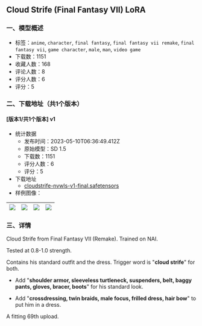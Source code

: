 ## Cloud Strife (Final Fantasy VII) LoRA
### 一、模型概述

- 标签：`anime`, `character`, `final fantasy`, `final fantasy vii remake`, `final fantasy vii`, `game character`, `male`, `man`, `video game`
- 下载数：1151
- 收藏人数：168
- 评论人数：8
- 评分人数：6
- 评分：5

### 二、下载地址（共1个版本）

#### [版本1/共1个版本] v1

- 统计数据
  - 发布时间：2023-05-10T06:36:49.412Z
  - 原始模型：SD 1.5
  - 下载数：1151
  - 评分人数：6
  - 评分：5
- 下载地址
  - [cloudstrife-nvwls-v1-final.safetensors](https://civitai.com/api/download/models/66895)
- 样例图像：

| <img src="https://image.civitai.com/xG1nkqKTMzGDvpLrqFT7WA/ca18add5-5962-4168-b820-8ce50cacb23c/width=450/743141.jpeg" /> | <img src="https://image.civitai.com/xG1nkqKTMzGDvpLrqFT7WA/8f7ee3e4-5287-4a23-84bd-216580016663/width=450/743132.jpeg" /> | <img src="https://image.civitai.com/xG1nkqKTMzGDvpLrqFT7WA/16530184-9d85-4c3e-8325-1bce4d949f90/width=450/743137.jpeg" /> | <img src="https://image.civitai.com/xG1nkqKTMzGDvpLrqFT7WA/e4a5bf15-2782-4972-9fd2-2c704ccdfb32/width=450/743140.jpeg" /> |
| ---- | ---- | ---- | ---- |


### 三、详情
<p>Cloud Strife from Final Fantasy VII (Remake). Trained on NAI.</p><p>Tested at 0.8-1.0 strength.</p><p></p><p>Contains his standard outfit and the dress. Trigger word is "<strong>cloud strife</strong>" for both.</p><ul><li><p>Add "<strong>shoulder armor, sleeveless turtleneck, suspenders, belt, baggy pants, gloves, bracer, boots</strong>" for his standard look.</p></li><li><p>Add "<strong>crossdressing, twin braids, male focus, frilled dress, hair bow</strong>" to put him in a dress.</p></li></ul><p>A fitting 69th upload.</p>